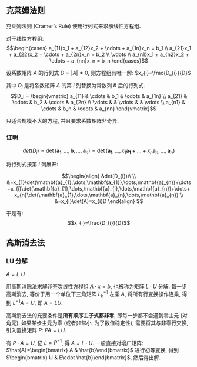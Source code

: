 ## 克莱姆法则

克莱姆法则 (Cramer’s Rule) 使用行列式来求解线性方程组. 

对于线性方程组: $$\begin{cases}  
a_{11}x_1 + a_{12}x_2 + \cdots + a_{1n}x_n = b_1 \\  
a_{21}x_1 + a_{22}x_2 + \cdots + a_{2n}x_n = b_2 \\  
\vdots \\  
a_{n1}x_1 + a_{n2}x_2 + \cdots + a_{nn}x_n = b_n  
\end{cases}$$

设系数矩阵 $A$ 的行列式 $D=|A|\not=0$, 则方程组有唯一解: $x_{i}=\frac{D_{i}}{D}$

其中 $D_i$ 是将系数矩阵 $A$ 的第 $i$ 列替换为常数列 $\hat{b}$ 后的行列式.
$$D_i =  
\begin{vmatrix}  
a_{11} & \cdots & b_1 & \cdots & a_{1n} \\  
a_{21} & \cdots & b_2 & \cdots & a_{2n} \\  
\vdots & & \vdots & & \vdots \\  
a_{n1} & \cdots & b_n & \cdots & a_{nn}  
\end{vmatrix}$$

只适合规模不大的方程, 并且要求系数矩阵非奇异.

### 证明 

$$det(D_{i})=\det(\mathbf{a}_{1},\dots,\mathbf{b},\dots,\mathbf{a}_{n})=\det(\mathbf{a_{1}},\dots,x_{1}\mathbf{a_{1}}+\dots+x_{n}\mathbf{a}_{n},\dots,\mathbf{a}_{n})$$

将行列式按第 $i$ 列展开:

$$\begin{align}
&det(D_{i})\\ \\
&=x_{1}\det(\mathbf{a}_{1},\dots,\mathbf{a_{1}},\dots,\mathbf{a}_{n})+\dots+x_{i}\det(\mathbf{a}_{1},\dots,\mathbf{a}_{i},\dots,\mathbf{a}_{n})+\dots+x_{n}\det(\mathbf{a}_{1},\dots,\mathbf{a}_{n},\dots,\mathbf{a}_{n}) \\
&=x_{i}\det(A)=x_{i}D
\end{align}
$$

于是有: $$x_{i}=\frac{D_{i}}{D}$$

## 高斯消去法

### LU 分解

$A=L\ U$

用高斯消除法求解[非齐次线性方程组](线性方程组/线性方程组的解.md) $A\cdot x=b$, 也被称为矩阵 $L\cdot U$ 分解. 
每一步高斯消去, 等价于用一个单位下三角矩阵 $L_{k}^{-1}$ 左乘 $A$, 将所有行变换操作连乘, 得到 $L^{-1}A=U$, 即 $A=LU$. 

高斯消去法的充要条件是**所有顺序主子式都非零**, 即每一步都不会遇到零主元 (对角元). 如果某步主元为零 (或者非常小, 为了数值稳定性), 需要将其与非零行交换, 引入置换矩阵 $P$: $PA=LU$. 

有 $P\cdot A=U$, 记 $L=P^{-1}$, 得 $A=L\cdot U$. 一般直接对增广矩阵: $\hat{A}=\begin{bmatrix} A  & \hat{b}\end{bmatrix}$ 进行初等变换, 得到 $\begin{bmatrix} U & E\cdot \hat{b}\end{bmatrix}$, 然后得出解.